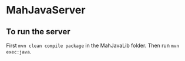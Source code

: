 # MahJavaServer

## To run the server
First `mvn clean compile package` in the MahJavaLib folder. Then run `mvn exec:java`.
